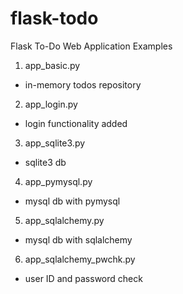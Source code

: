 # flask-todo
Flask To-Do Web Application Examples

1. app_basic.py
  - in-memory todos repository
2. app_login.py
  - login functionality added
3. app_sqlite3.py
  - sqlite3 db
4. app_pymysql.py
  - mysql db with pymysql
5. app_sqlalchemy.py
  - mysql db with sqlalchemy
6. app_sqlalchemy_pwchk.py
  - user ID and password check

